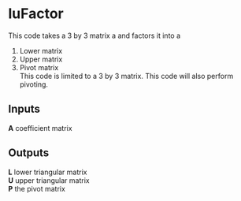 # luFactor  
This code takes a 3 by 3 matrix a and factors it into a  
1. Lower matrix  
2. Upper matrix  
3. Pivot matrix  
This code is limited to a 3 by 3 matrix. This code will also perform pivoting.  
## Inputs  
**A** coefficient matrix  
## Outputs  
**L** lower triangular matrix  
**U** upper triangular matrix  
**P** the pivot matrix  
